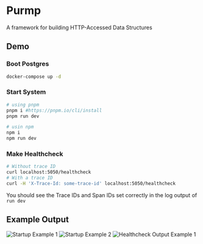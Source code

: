 # Purmp

A framework for building HTTP-Accessed Data Structures

## Demo

### Boot Postgres

```sh
docker-compose up -d
```

### Start System

```sh
# using pnpm
pnpm i #https://pnpm.io/cli/install
pnpm run dev

# usin npm
npm i
npm run dev
```

### Make Healthcheck

```sh
# Without trace ID
curl localhost:5050/healthcheck
# With a trace ID
curl -H 'X-Trace-Id: some-trace-id' localhost:5050/healthcheck
```

You should see the Trace IDs and Span IDs set correctly in the log output of `run dev`

## Example Output

![Startup Example 1](https://imgur.com/tmjjt3B.png)
![Startup Example 2](https://imgur.com/iJW5YF6.png)
![Healthcheck Output Example 1](https://imgur.com/KqBjf7e.png)
